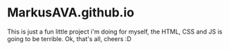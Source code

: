 # MarkusAVA.github.io
This is just a fun little project i'm doing for myself, the HTML, CSS and JS is going to be terrible.
Ok, that's all, cheers :D